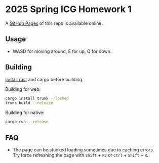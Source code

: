 # 2025 Spring ICG Homework 1

A [GitHub Pages](https://edwar4rd.github.io/2025S_ICG_HW1/) of this repo is available online.

## Usage

- WASD for moving around, E for up, Q for down.

## Building

[Install rust](https://www.rust-lang.org/en-US/learn/get-started) and cargo before building.

Building for web:
```bash
cargo install trunk --locked
trunk build --release
```


Building for native:
```bash
cargo run --release
```

## FAQ

- The page can be stucked loading sometimes due to caching errors.\
  Try force refreshing the page with `Shift` + `F5` or `Ctrl` + `Shift` + `R`.
